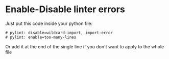 # Enable-Disable linter errors
Just put this code inside your python file:
```
# pylint: disable=wildcard-import, import-error
# pylint: enable=too-many-lines
```
Or add it at the end of the single line if you don't want to apply to the whole file
